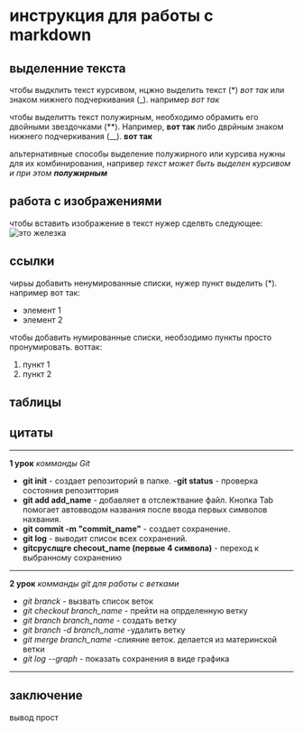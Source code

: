 # инструкция для работы с markdown

## выделенние текста

чтобы выдклить текст курсивом, нцжно выделить текст (*) *вот так* или знаком нижнего подчеркивания (_). например _вот так_

чтобы выделитть текст полужирным, необходимо обрамить его двойными звездочками (**). Например, **вот так** либо дврйным знаком нижнего подчеркивания (__). __вот так__

альтернативные способы выделение полужирного или курсива нужны для их комбинирования, напривер _текст может быть выделен курсивом и при этом **полужирным**_

## работа с изображениями

чтобы вставить изображение в текст нужер сделвть следующее: ![это железка]( 2023-01-29_11-02-19.png)

## ссылки
чирьы добавить ненумированные списки, нужер пункт выделить (*). например вот так:
* элемент 1
* элемент 2

чтобы добавить нумированные списки, необзодимо пункты просто пронумировать. воттак:
1. пункт 1
2. пункт 2

## таблицы

## цитаты
***

__1 урок__ 
*комманды Git* 
- __git init__ - создает репозиторий в папке.
-__git status__ - проверка состояния репозиттория
- __git  add add_name__ - добавляет в отслежтвание файл. 
Кнопка Tab помогает автовводом названия после ввода первых символов нахвания.
- __git commit -m "commit_name"__ - создает сохранение.
- __git log__ - выводит список всех сохранений.
- __gitсруслщге checout_name (первые 4 символа)__ - переход к выбранному сохранению
***

__2 урок__
*комманды git для работы с ветками*

* *git branck* - вызвать список веток
* *git checkout branch_name* - прейти на опрделенную ветку
* *git branch branch_name* - создать ветку
* *git branch -d branch_name* -удалить ветку
* *git merge branch_name* -слияние веток. делается из материнской ветки
* *git log --graph* - показать сохранения в виде графика
***

## заключение 
вывод прост
